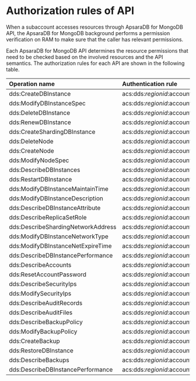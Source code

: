 # Authorization rules of API

When a subaccount accesses resources through ApsaraDB for MongoDB API, the ApsaraDB for MongoDB background performs a permission verification on RAM to make sure that the caller has relevant permissions.

Each ApsaraDB for MongoDB API determines the resource permissions that need to be checked based on the involved resources and the API semantics. The authorization rules for each API are shown in the following table.

|Operation name|Authentication rule|
|:-------------|:------------------|
|dds:CreateDBInstance|acs:dds:$regionid:$accountid:dbinstance/$dbinstanceid|
|dds:ModifyDBInstanceSpec|acs:dds:$regionid:$accountid:dbinstance/$dbinstanceid|
|dds:DeleteDBInstance|acs:dds:$regionid:$accountid:dbinstance/$dbinstanceid|
|dds:RenewDBInstance|acs:dds:$regionid:$accountid:dbinstance/$dbinstanceid|
|dds:CreateShardingDBInstance|acs:dds:$regionid:$accountid:dbinstance/$dbinstanceid|
|dds:DeleteNode|acs:dds:$regionid:$accountid:dbinstance/$dbinstanceid|
|dds:CreateNode|acs:dds:$regionid:$accountid:dbinstance/$dbinstanceid|
|dds:ModifyNodeSpec|acs:dds:$regionid:$accountid:dbinstance/$dbinstanceid|
|dds:DescribeDBInstances|acs:dds:$regionid:$accountid:dbinstance/$dbinstanceid|
|dds:RestartDBInstance|acs:dds:$regionid:$accountid:dbinstance/$dbinstanceid|
|dds:ModifyDBInstanceMaintainTime|acs:dds:$regionid:$accountid:dbinstance/$dbinstanceid|
|dds:ModifyDBInstanceDescription|acs:dds:$regionid:$accountid:dbinstance/$dbinstanceid|
|dds:DescribeDBInstanceAttribute|acs:dds:$regionid:$accountid:dbinstance/$dbinstanceid|
|dds:DescribeReplicaSetRole|acs:dds:$regionid:$accountid:dbinstance/$dbinstanceid|
|dds:DescribeShardingNetworkAddress|acs:dds:$regionid:$accountid:dbinstance/$dbinstanceid|
|dds:ModifyDBInstanceNetworkType|acs:dds:$regionid:$accountid:dbinstance/$dbinstanceid|
|dds:ModifyDBInstanceNetExpireTime|acs:dds:$regionid:$accountid:dbinstance/$dbinstanceid|
|dds:DescribeDBInstancePerformance|acs:dds:$regionid:$accountid:dbinstance/$dbinstanceid|
|dds:DescribeAccounts|acs:dds:$regionid:$accountid:dbinstance/$dbinstanceid|
|dds:ResetAccountPassword|acs:dds:$regionid:$accountid:dbinstance/$dbinstanceid|
|dds:DescribeSecurityIps|acs:dds:$regionid:$accountid:dbinstance/$dbinstanceid|
|dds:ModifySecurityIps|acs:dds:$regionid:$accountid:dbinstance/$dbinstanceid|
|dds:DescribeAuditRecords|acs:dds:$regionid:$accountid:dbinstance/$dbinstanceid|
|dds:DescribeAuditFiles|acs:dds:$regionid:$accountid:dbinstance/$dbinstanceid|
|dds:DescribeBackupPolicy|acs:dds:$regionid:$accountid:dbinstance/$dbinstanceid|
|dds:ModifyBackupPolicy|acs:dds:$regionid:$accountid:dbinstance/$dbinstanceid|
|dds:CreateBackup|acs:dds:$regionid:$accountid:dbinstance/$dbinstanceid|
|dds:RestoreDBInstance|acs:dds:$regionid:$accountid:dbinstance/$dbinstanceid|
|dds:DescribeBackups|acs:dds:$regionid:$accountid:dbinstance/$dbinstanceid|
|dds:DescribeDBInstancePerformance|acs:dds:$regionid:$accountid:dbinstance/$dbinstanceid|

